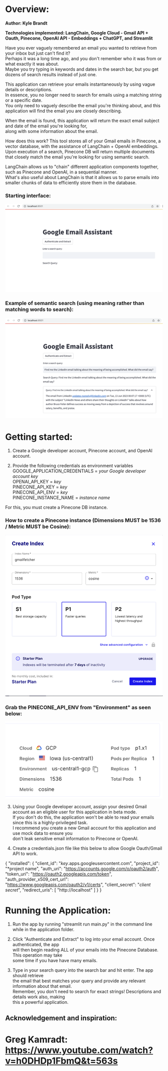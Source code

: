 # Overview:

**Author: Kyle Brandt**

**Technologies implemented: LangChain, Google Cloud - Gmail API + Oauth, Pinecone, OpenAI API - Embeddings + ChatGPT, and Streamlit**

Have you ever vaguely remembered an email you wanted to retrieve from your inbox but just can't find it?<br> 
Perhaps it was a long time ago, and you don't remember who it was from or what exactly it was about.<br>
Maybe you try typing in keywords and dates in the search bar, but you get dozens of search results instead of just one.<br>

This application can retrieve your emails instantaneously by using vague details or descriptions.<br>
In essence, you no longer need to search for emails using a matching string or a specific date.<br>
You only need to vaguely describe the email you're thinking about, and this application will find the email you are closely describing.<br>

When the email is found, this application will return the exact email subject and date of the email you're looking for,<br>
 along with some information about the email.

How does this work? This tool stores all of your Gmail emails in Pinecone, a vector database, with the assistance of LangChain + OpenAI embeddings.<br>
Upon execution of a search, Pinecone DB will return multiple documents that closely match the email you're looking for using semantic search.<br>

LangChain allows us to "chain" different application components together, such as Pinecone and OpenAI, in a sequential manner.<br>
What's also useful about LangChain is that it allows us to parse emails into smaller chunks of data to efficiently store them in the database.<br>

### Starting interface:

![Example of app running](./demo/Starting_Interface.png)

### Example of semantic search (using meaning rather than matching words to search):

![Example of semantically searching](./demo/Query_Example.png)

# Getting started:
1. Create a Google developer account, Pinecone account, and OpenAI account.

2. Provide the following credentials as environment variables<br>
  GOOGLE_APPLICATION_CREDENTIALS = *your Google developer account key*<br>
  OPENAI_API_KEY = *key*<br>
  PINECONE_API_KEY = *key*<br>
  PINECONE_API_ENV = *key*<br>
  PINECONE_INSTANCE_NAME = *instance name*

  For this, you must create a Pinecone DB instance. 
  
  ### How to create a Pinecone instance (Dimensions MUST be 1536 / Metric MUST be Cosine):

![Pinecone Instance example](./demo/Pinecone_Instance.png)

### Grab the PINECONE_API_ENV from "Environment" as seen below:

![Pinecone Env example](./demo/Pinecone_Env.png)

3. Using your Google developer account, assign your desired Gmail account as an eligible user for this application in beta mode.<br>
  If you don't do this, the application won't be able to read your emails since this is a highly-privileged task.<br>
  I recommend you create a new Gmail account for this application and use mock data to ensure you<br>
  don't leak sensitive email information to Pinecone or OpenAI.

4. Create a credentials.json file like this below to allow Google Oauth/Gmail API to work.

  {
    "installed": {
      "client_id": "*key*.apps.googleusercontent.com",
      "project_id": "*project name",
      "auth_uri": "https://accounts.google.com/o/oauth2/auth",
      "token_uri": "https://oauth2.googleapis.com/token",
      "auth_provider_x509_cert_url": "https://www.googleapis.com/oauth2/v1/certs",
      "client_secret": "*client secret*",
      "redirect_uris": [
        "http://localhost"
      ]
    }
  }

# Running the Application:
1. Run the app by running "streamlit run main.py" in the command line while in the application folder.

2. Click "Authenticate and Extract" to log into your email account. Once authenticated, the app<br>
  will then begin reading ALL of your emails into the Pinecone Database. This operation may take<br>
  some time if you have have many emails.

3. Type in your search query into the search bar and hit enter. The app should retrieve<br>
  the email that best matches your query and provide any relevant information about that email.<br>
  Remember, you don't need to search for exact strings! Descriptions and details work also, making<br>
  this a powerful application.


## Acknowledgement and inspiration:
# Greg Kamradt: https://www.youtube.com/watch?v=h0DHDp1FbmQ&t=563s